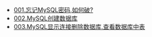 - [001.忘记MySQL密码,如何破?](https://github.com/shangaijun/blog/blob/master/articles/mysql/1.md)
- [002.MySQL创建数据库](https://github.com/shangaijun/blog/blob/master/articles/mysql/2.md)
- [003.MySQL显示连接删除数据库,查看数据库中表](https://github.com/shangaijun/blog/blob/master/articles/mysql/3.md)
